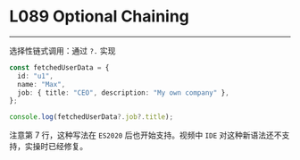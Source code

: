 # L089 Optional Chaining
---



选择性链式调用：通过 `?.` 实现

```ts
const fetchedUserData = {
  id: "u1",
  name: "Max",
  job: { title: "CEO", description: "My own company" },
};

console.log(fetchedUserData?.job?.title);
```

注意第 7 行，这种写法在 `ES2020` 后也开始支持。视频中 `IDE` 对这种新语法还不支持，实操时已经修复。
